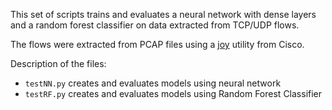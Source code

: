 This set of scripts trains and evaluates a neural network with dense layers and a random forest classifier on data extracted from TCP/UDP flows.

The flows were extracted from PCAP files using a [joy](https://github.com/cisco/joy) utility from Cisco.

Description of the files:

- `testNN.py` creates and evaluates models using neural network
- `testRF.py` creates and evaluates models using Random Forest Classifier
